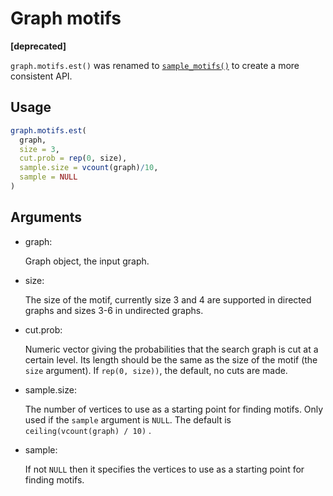 # Graph motifs

**\[deprecated\]**

`graph.motifs.est()` was renamed to
[`sample_motifs()`](https://r.igraph.org/reference/sample_motifs.md) to
create a more consistent API.

## Usage

``` r
graph.motifs.est(
  graph,
  size = 3,
  cut.prob = rep(0, size),
  sample.size = vcount(graph)/10,
  sample = NULL
)
```

## Arguments

- graph:

  Graph object, the input graph.

- size:

  The size of the motif, currently size 3 and 4 are supported in
  directed graphs and sizes 3-6 in undirected graphs.

- cut.prob:

  Numeric vector giving the probabilities that the search graph is cut
  at a certain level. Its length should be the same as the size of the
  motif (the `size` argument). If `rep(0, size))`, the default, no cuts
  are made.

- sample.size:

  The number of vertices to use as a starting point for finding motifs.
  Only used if the `sample` argument is `NULL`. The default is
  `ceiling(vcount(graph) / 10)` .

- sample:

  If not `NULL` then it specifies the vertices to use as a starting
  point for finding motifs.
